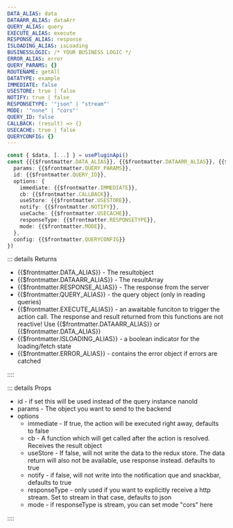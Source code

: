 ```yaml
---
DATA_ALIAS: data
DATAARR_ALIAS: dataArr
QUERY_ALIAS: query
EXECUTE_ALIAS: execute
RESPONSE_ALIAS: response
ISLOADING_ALIAS: isLoading
BUSINESSLOGIC: /* YOUR BUSINESS LOGIC */
ERROR_ALIAS: error
QUERY_PARAMS: {}
ROUTENAME: getAll
DATATYPE: example
IMMEDIATE: false
USESTORE: true | false
NOTIFY: true | false
RESPONSETYPE: '"json" | "stream"'
MODE: '"none" | "cors"'
QUERY_ID: false
CALLBACK: (result) => {}
USECACHE: true | false
QUERYCONFIG: {}
---
```


```typescript
const { $data, [...] } = usePluginApi()
const {{{$frontmatter.DATA_ALIAS}}, {{$frontmatter.DATAARR_ALIAS}}, {{$frontmatter.RESPONSE_ALIAS}}, {{$frontmatter.QUERY_ALIAS}}, {{$frontmatter.EXECUTE_ALIAS}}, {{$frontmatter.ISLOADING_ALIAS}}, {{$frontmatter.ERROR_ALIAS}} } = $data.{{$frontmatter.DATATYPE}}.{{$frontmatter.ROUTENAME}}({
  params: {{$frontmatter.QUERY_PARAMS}},
  id: {{$frontmatter.QUERY_ID}},
  options: {
    immediate: {{$frontmatter.IMMEDIATE}},
    cb: {{$frontmatter.CALLBACK}},
    useStore: {{$frontmatter.USESTORE}},
    notify: {{$frontmatter.NOTIFY}},
    useCache: {{$frontmatter.USECACHE}},
    responseType: {{$frontmatter.RESPONSETYPE}},
    mode: {{$frontmatter.MODE}},
  },
  config: {{$frontmatter.QUERYCONFIG}}
})
```

::: details Returns

- {{$frontmatter.DATA_ALIAS}} - The resultobject
- {{$frontmatter.DATAARR_ALIAS}} - The resultArray
- {{$frontmatter.RESPONSE_ALIAS}} - The response from the server
- {{$frontmatter.QUERY_ALIAS}} - the query object (only in reading queries)
- {{$frontmatter.EXECUTE_ALIAS}} - an awaitable funciton to trigger the action call. The response and result returned from this functions are not reactive! Use {{$frontmatter.DATAARR_ALIAS}} or {{$frontmatter.DATA_ALIAS}}
- {{$frontmatter.ISLOADING_ALIAS}} - a boolean indicator for the loading/fetch state
- {{$frontmatter.ERROR_ALIAS}} - contains the error object if errors are catched

::::

::: details Props

- id - if set this will be used instead of the query instance nanoId
- params - The object you want to send to the backend
- options
  - immediate - If true, the action will be executed right away, defaults to false
  - cb - A function which will get called after the action is resolved. Receives the result object
  - useStore - If false, will not write the data to the redux store. The data return will also not be available, use response instead. defaults to true
  - notify - if false, will not write into the notification que and snackbar, defaults to true
  - responseType - only used if you want to explicitly receive a http stream. Set to stream in that case, defaults to json
  - mode - if responseType is stream, you can set mode "cors" here

::::
